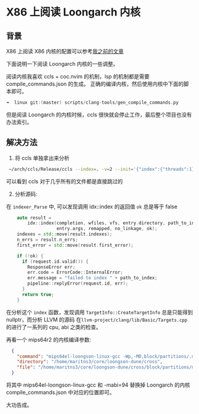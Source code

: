 # X86 上阅读 Loongarch 内核

## 背景
X86 上阅读 X86 内核的配置可以参考[我之前的文章](https://github.com/Martins3/My-Linux-config)

下面说明一下阅读 Loongarch 内核的一些调整。

阅读内核我喜欢 ccls + coc.nvim 的机制，lsp 的机制都是需要 compile_commands.json 的生成。
正确的编译内核，然后使用内核中下面的脚本即可。
```c
➜  linux git:(master) scripts/clang-tools/gen_compile_commands.py
```
但是阅读 Loongarch 的内核时候，ccls 很快就会停止工作，最后整个项目也没有办法索引。

## 解决方法 
1. 将 ccls 单独拿出来分析
```sh
 ~/arch/ccls/Release/ccls --index=. -v=2 --init='{"index":{"threads":1}}'
```
可以看到 ccls 对于几乎所有的文件都是直接跳过的

2. 分析源码:

在 `indexer_Parse` 中, 可以发现调用 idx::index 的返回值 `ok` 总是等于 false
```cpp
    auto result =
        idx::index(completion, wfiles, vfs, entry.directory, path_to_index,
                   entry.args, remapped, no_linkage, ok);
    indexes = std::move(result.indexes);
    n_errs = result.n_errs;
    first_error = std::move(result.first_error);

    if (!ok) {
      if (request.id.valid()) {
        ResponseError err;
        err.code = ErrorCode::InternalError;
        err.message = "failed to index " + path_to_index;
        pipeline::replyError(request.id, err);
      }
      return true;
    }
```

在分析这个 `index` 函数，发现调用 `TargetInfo::CreateTargetInfo` 总是只能得到 nullptr，而分析 LLVM 的源码
在`llvm-project/clang/lib/Basic/Targets.cpp` 的进行了一系列的 cpu, abi 之类的检查。

再看一个 mips64r2 的内核编译参数:
```json
  {
    "command": "mips64el-loongson-linux-gcc -Wp,-MD,block/partitions/.msdos.o.d  -nostdinc -isystem /home/maritns3/Downloads/cross-gcc-4.9.3-n64-loongson-rc6.1/usr/bin/../lib/gcc/mips64el-loongson-linux/4.9.3/include -I./arch/mips/include -I./arch/mips/include/generated  -I./include -I./arch/mips/include/uapi -I./arch/mips/include/generated/uapi -I./include/uapi -I./include/generated/uapi -include ./include/linux/kconfig.h -include ./include/linux/compiler_types.h -D__KERNEL__ -DVMLINUX_LOAD_ADDRESS=0xffffffff80200000 -DDATAOFFSET=0 -Wall -Wundef -Wstrict-prototypes -Wno-trigraphs -fno-strict-aliasing -fno-common -fshort-wchar -Werror-implicit-function-declaration -Wno-format-security -std=gnu89 -fno-PIE -mno-check-zero-division -mabi=64 -G 0 -mno-abicalls -fno-pic -pipe -msoft-float -DGAS_HAS_SET_HARDFLOAT -Wa,-msoft-float -ffreestanding -fno-stack-check -DTOOLCHAIN_SUPPORTS_VIRT -Wa,--trap -Wa,-mno-fix-loongson3-llsc -march=mips64r2 -U_MIPS_ISA -D_MIPS_ISA=_MIPS_ISA_MIPS64 -I./arch/mips/include/asm/mach-loongson64 -mno-branch-likely -I./arch/mips/include/asm/mach-generic -msym32 -DKBUILD_64BIT_SYM32 -fno-asynchronous-unwind-tables -fno-delete-null-pointer-checks -O2 --param=allow-store-data-races=0 -Wframe-larger-than=1024 -fstack-protector-strong -Wno-unused-but-set-variable -fomit-frame-pointer -fno-var-tracking-assignments -g -Wdeclaration-after-statement -Wno-pointer-sign -fno-strict-overflow -fno-merge-all-constants -fmerge-constants -fno-stack-check -fconserve-stack -Werror=implicit-int -Werror=strict-prototypes -Werror=date-time    -DKBUILD_BASENAME='\"msdos\"' -DKBUILD_MODNAME='\"msdos\"' -c -o block/partitions/.tmp_msdos.o block/partitions/msdos.c",
    "directory": "/home/maritns3/core/loongson-dune/cross",
    "file": "/home/maritns3/core/loongson-dune/cross/block/partitions/msdos.c"
  }
```
将其中 mips64el-loongson-linux-gcc 和 -mabi=94 替换掉 Loongarch 的内核 compile_commands.json 中对应的位置即可。

大功告成。
